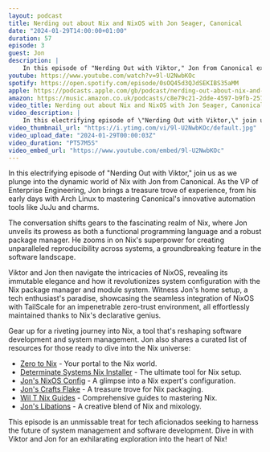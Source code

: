 ```yaml
---
layout: podcast
title: Nerding out about Nix and NixOS with Jon Seager, Canonical
date: "2024-01-29T14:00:00+01:00"
duration: 57
episode: 3
guest: Jon
description: |
    In this episode of "Nerding Out with Viktor," Jon from Canonical explores the powerful features of Nix as both a functional programming language and package manager, its transformative impact on system reproducibility and configuration, and offers practical insights into NixOS, while also sharing valuable resources for enthusiasts eager to delve deeper into the Nix ecosystem.
youtube: https://www.youtube.com/watch?v=9l-U2NwbKOc
spotify: https://open.spotify.com/episode/0sOQ45d3QJdSEKIBS35aMM
apple: https://podcasts.apple.com/gb/podcast/nerding-out-about-nix-and-nixos-with-jon-seager-canonical/id1722663295?i=1000639811116
amazon: https://music.amazon.co.uk/podcasts/c8e79c21-2dde-4597-b9fb-257ecbc2bf29/episodes/8915c35d-0db9-4420-a655-7feb1b18929d/nerding-out-with-viktor-nerding-out-about-nix-and-nixos-with-jon-seager-canonical
video_title: Nerding out about Nix and NixOS with Jon Seager, Canonical
video_description: |
    In this electrifying episode of \"Nerding Out with Viktor,\" join us as we plunge into the dynamic world of Nix with Jon from Canonical. As the VP of Enterprise Engineering, Jon brings a treasure trove of experience, from his early days with Arch Linux to mastering Canonical's innovative automation tools like JuJu and charms.  The conversation shifts gears to the fascinating realm of Nix, where Jon unveils its prowess as both a functional programming language and a robust package manager. He zooms in on Nix's superpower for creating unparalleled reproducibility across systems, a groundbreaking feature in the software landscape.  Viktor and Jon then navigate the intricacies of NixOS, revealing its immutable elegance and how it revolutionizes system configuration with the Nix package manager and module system. Witness Jon's home setup, a tech enthusiast's paradise, showcasing the seamless integration of NixOS with Tailscale for an impenetrable zero-trust environment, all effortlessly maintained thanks to Nix's declarative genius. 
video_thumbnail_url: "https://i.ytimg.com/vi/9l-U2NwbKOc/default.jpg"
video_upload_date: "2024-01-29T00:00:03Z"
video_duration: "PT57M5S"
video_embed_url: "https://www.youtube.com/embed/9l-U2NwbKOc"
---
```

In this electrifying episode of "Nerding Out with Viktor," join us as we plunge into the dynamic world of Nix with Jon from Canonical. As the VP of Enterprise Engineering, Jon brings a treasure trove of experience, from his early days with Arch Linux to mastering Canonical's innovative automation tools like JuJu and charms.

The conversation shifts gears to the fascinating realm of Nix, where Jon unveils its prowess as both a functional programming language and a robust package manager. He zooms in on Nix's superpower for creating unparalleled reproducibility across systems, a groundbreaking feature in the software landscape.

Viktor and Jon then navigate the intricacies of NixOS, revealing its immutable elegance and how it revolutionizes system configuration with the Nix package manager and module system. Witness Jon's home setup, a tech enthusiast's paradise, showcasing the seamless integration of NixOS with TailScale for an impenetrable zero-trust environment, all effortlessly maintained thanks to Nix's declarative genius.

Gear up for a riveting journey into Nix, a tool that's reshaping software development and system management. Jon also shares a curated list of resources for those ready to dive into the Nix universe:

* [Zero to Nix](https://zero-to-nix.com/) - Your portal to the Nix world.
* [Determinate Systems Nix Installer](https://github.com/DeterminateSystems/nix-installer) - The ultimate tool for Nix setup.
* [Jon's NixOS Config](https://github.com/jnsgruk/nixos-config) - A glimpse into a Nix expert's configuration.
* [Jon's Crafts Flake](https://github.com/jnsgruk/crafts-flake) - A treasure trove for Nix packaging.
* [Wil T Nix Guides](https://nixos.wiki/wiki/Wil_T_Nix_Guides) - Comprehensive guides to mastering Nix.
* [Jon's Libations](https://github.com/jnsgruk/libations) - A creative blend of Nix and mixology.

This episode is an unmissable treat for tech aficionados seeking to harness the future of system management and software development. Dive in with Viktor and Jon for an exhilarating exploration into the heart of Nix!